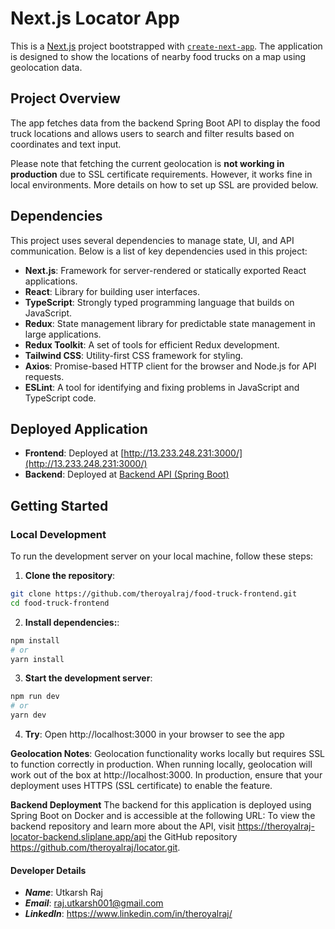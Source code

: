 # Next.js Locator App

This is a [Next.js](https://nextjs.org) project bootstrapped with [`create-next-app`](https://nextjs.org/docs/app/api-reference/cli/create-next-app). The application is designed to show the locations of nearby food trucks on a map using geolocation data.

## Project Overview

The app fetches data from the backend Spring Boot API to display the food truck locations and allows users to search and filter results based on coordinates and text input. 

Please note that fetching the current geolocation is **not working in production** due to SSL certificate requirements. However, it works fine in local environments. More details on how to set up SSL are provided below.

## Dependencies

This project uses several dependencies to manage state, UI, and API communication. Below is a list of key dependencies used in this project:

- **Next.js**: Framework for server-rendered or statically exported React applications.
- **React**: Library for building user interfaces.
- **TypeScript**: Strongly typed programming language that builds on JavaScript.
- **Redux**: State management library for predictable state management in large applications.
- **Redux Toolkit**: A set of tools for efficient Redux development.
- **Tailwind CSS**: Utility-first CSS framework for styling.
- **Axios**: Promise-based HTTP client for the browser and Node.js for API requests.
- **ESLint**: A tool for identifying and fixing problems in JavaScript and TypeScript code.


## Deployed Application

- **Frontend**: Deployed at [http://13.233.248.231:3000/](http://13.233.248.231:3000/)
- **Backend**: Deployed at [Backend API (Spring Boot)](https://theroyalraj-locator-backend.sliplane.app)

## Getting Started

### Local Development

To run the development server on your local machine, follow these steps:

1. **Clone the repository**:
```bash
git clone https://github.com/theroyalraj/food-truck-frontend.git
cd food-truck-frontend
```

   
2. **Install dependencies:**:
```bash
npm install
# or
yarn install
```

3. **Start the development server**:
```bash
npm run dev
# or
yarn dev
```

4. **Try**: Open http://localhost:3000 in your browser to see the app


 **Geolocation Notes**:
Geolocation functionality works locally but requires SSL to function correctly in production. When running locally, geolocation will work out of the box at http://localhost:3000. In production, ensure that your deployment uses HTTPS (SSL certificate) to enable the feature.


 **Backend Deployment**
The backend for this application is deployed using Spring Boot on Docker and is accessible at the following URL:
To view the backend repository and learn more about the API, visit https://theroyalraj-locator-backend.sliplane.app/api the GitHub repository https://github.com/theroyalraj/locator.git.



#### Developer Details

- ***Name***: Utkarsh Raj
- ***Email***: raj.utkarsh001@gmail.com
- ***LinkedIn***: https://www.linkedin.com/in/theroyalraj/